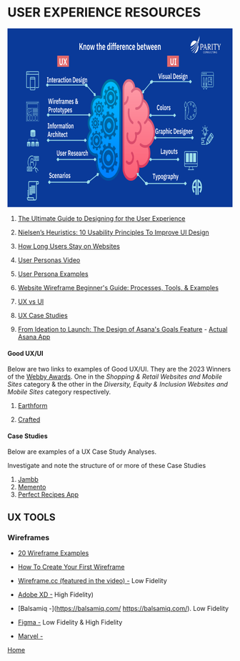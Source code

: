 # USER EXPERIENCE RESOURCES

<img src='assets/design.png' alt="ux/ui chart" width="600" height="400">

1. [The Ultimate Guide to Designing for the User Experience](https://blog.hubspot.com/marketing/ux-user-experience)

1. [Nielsen’s Heuristics: 10 Usability Principles To Improve UI Design](https://aelaschool.com/en/interactiondesign/10-usability-heuristics-ui-design/)

1. [How Long Users Stay on Websites](https://www.nngroup.com/articles/how-long-do-users-stay-on-web-pages/)

1. [User Personas Video](https://www.youtube.com/watch?v=v6EWN4EjHM0&t=6s)

1. [User Persona Examples](https://qubstudio.com/blog/4-examples-of-ux-personas/)

1. [Website Wireframe Beginner's Guide: Processes, Tools, & Examples](https://blog.hubspot.com/website/website-wireframe?hubs_content=blog.hubspot.com%2Fmarketing%2Fux-user-experience&hubs_content-cta=website%20wireframes)

1. [UX vs UI](https://intuji.com/ux-vs-ui-design-difference-guide/)

1. [UX Case Studies](https://htmlburger.com/blog/ux-case-studies/)

1. [From Ideation to Launch: The Design of Asana's Goals Feature](https://www.youtube.com/watch?v=s1USU36g4Fw) - [Actual Asana App](https://app.asana.com/0/goals/1190689591916349/list?v=1.0&view_mode=domain_level)

#### Good UX/UI

Below are two links to examples of Good UX/UI. They are the 2023 Winners of the [Webby Awards](https://www.webbyawards.com/). One in the _Shopping & Retail Websites and Mobile Sites_ category & the other in the _Diversity, Equity & Inclusion Websites and Mobile Sites_ category respectively.

1. [Earthform](https://basement.studio/)

1. [Crafted](https://experiencecrafted.com/)

#### Case Studies

Below are examples of a UX Case Study Analyses.

Investigate and note the structure of or more of these Case Studies

1. [Jambb](https://www.finna.wang/jambb)
1. [Memento](https://mahsakeyhani.com/memento.html)
1. [Perfect Recipes App](https://blog.tubikstudio.com/case-study-recipes-app-ux-design/)

## UX TOOLS

### Wireframes

- [20 Wireframe Examples](https://www.flux-academy.com/blog/20-wireframe-examples-for-web-design)

- [How To Create Your First Wireframe](https://www.youtube.com/watch?v=qpH7-KFWZRI)
- [Wireframe.cc (featured in the video) -](https://wireframe.cc/) Low Fidelity

- [Adobe XD -](https://www.adobe.com/products/xd.html) High Fidelity)

- [Balsamiq -](https://balsamiq.com/ https://balsamiq.com/). Low Fidelity

- [Figma -](https://www.figma.com/) Low Fidelity & High Fidelity

- [Marvel -](https://marvelapp.com/)

[Home][def]

[def]: README.md
